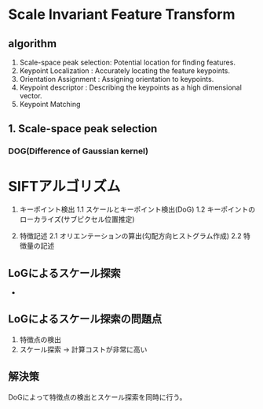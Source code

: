 <!--
 FileName:      readme
 Author:        8ucchiman
 CreatedDate:   2023-05-02 15:05:51
 LastModified:  2023-01-25 10:56:12 +0900
 Reference:     https://medium.com/data-breach/introduction-to-sift-scale-invariant-feature-transform-65d7f3a72d40
                http://mprg.jp/tutorials/cvtutorial_02
 Description:   ---
-->


# Scale Invariant Feature Transform

## algorithm
1. Scale-space peak selection: Potential location for finding features.
2. Keypoint Localization     : Accurately locating the feature keypoints.
3. Orientation Assignment    : Assigning orientation to keypoints.
4. Keypoint descriptor       : Describing the keypoints as a high dimensional vector.
5. Keypoint Matching


## 1. Scale-space peak selection
### DOG(Difference of Gaussian kernel)

# SIFTアルゴリズム
1. キーポイント検出
 1.1 スケールとキーポイント検出(DoG)
 1.2 キーポイントのローカライズ(サブピクセル位置推定)

2. 特徴記述
 2.1 オリエンテーションの算出(勾配方向ヒストグラム作成)
 2.2 特徴量の記述

## LoGによるスケール探索
- 

## LoGによるスケール探索の問題点
1. 特徴点の検出
2. スケール探索
-> 計算コストが非常に高い

## 解決策
DoGによって特徴点の検出とスケール探索を同時に行う。

